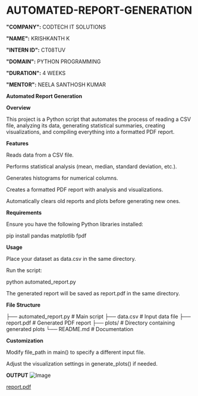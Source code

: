 # AUTOMATED-REPORT-GENERATION

**"COMPANY":** CODTECH IT SOLUTIONS

**"NAME":** KRISHKANTH K

**"INTERN ID":** CT08TUV

**"DOMAIN":** PYTHON PROGRAMMING

**"DURATION":** 4 WEEKS

**"MENTOR":** NEELA SANTHOSH KUMAR

**Automated Report Generation**

**Overview**

This project is a Python script that automates the process of reading a CSV file, analyzing its data, generating statistical summaries, creating visualizations, and compiling everything into a formatted PDF report.

**Features**

Reads data from a CSV file.

Performs statistical analysis (mean, median, standard deviation, etc.).

Generates histograms for numerical columns.

Creates a formatted PDF report with analysis and visualizations.

Automatically clears old reports and plots before generating new ones.

**Requirements**

Ensure you have the following Python libraries installed:

pip install pandas matplotlib fpdf

**Usage**

Place your dataset as data.csv in the same directory.

Run the script:

python automated_report.py

The generated report will be saved as report.pdf in the same directory.

**File Structure**

├── automated_report.py  # Main script
├── data.csv             # Input data file
├── report.pdf           # Generated PDF report
├── plots/               # Directory containing generated plots
└── README.md            # Documentation

**Customization**

Modify file_path in main() to specify a different input file.

Adjust the visualization settings in generate_plots() if needed.

**OUTPUT**
![Image](https://github.com/user-attachments/assets/8cc41725-bfbc-46c2-ac55-30cdf30dc3fa)

[report.pdf](https://github.com/user-attachments/files/19038740/report.pdf)
